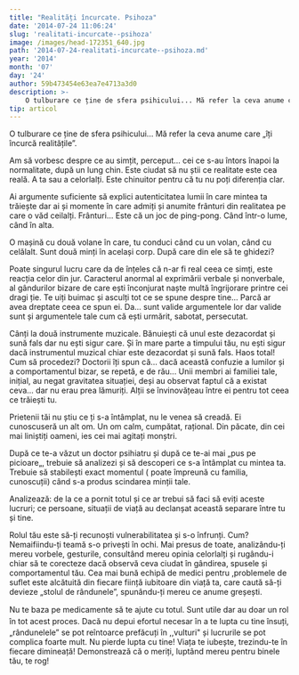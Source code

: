 ```yaml
---
title: "Realități încurcate. Psihoza"
date: '2014-07-24 11:06:24'
slug: 'realitati-incurcate--psihoza'
image: /images/head-172351_640.jpg
path: '2014-07-24-realitati-incurcate--psihoza.md'
year: '2014'
month: '07'
day: '24'
author: 59b473454e63ea7e4713a3d0
description: >-
    O tulburare ce ține de sfera psihicului... Mă refer la ceva anume care „îți încurcă realitățile”.Am să vorbesc despre ce au simțit, perceput... cei ce s-au întors înapoi la normalitate, după un lung 
tip: articol
---
```

<div class="kg-card-markdown"><p>O tulburare ce ține de sfera psihicului... Mă refer la ceva anume care „îți încurcă realitățile”.</p>
<p>Am să vorbesc despre ce au simțit, perceput... cei ce s-au întors înapoi la normalitate, după un lung chin. Este ciudat să nu știi ce realitate este cea reală. A ta sau a celorlalți. Este chinuitor pentru că tu nu poți diferenția clar.</p>
<p>Ai argumente suficiente să explici autenticitatea lumii în care mintea ta trăiește dar ai și momente în care admiți și anumite frânturi din realitatea pe care o văd ceilalți. Frânturi... Este că un joc de ping-pong. Când într-o lume, când în alta.</p>
<p>O mașină cu două volane în care, tu conduci când cu un volan, când cu celălalt. Sunt două minți în același corp. După care din ele să te ghidezi?</p>
<p>Poate singurul lucru care da de înțeles că n-ar fi real ceea ce simți, este reacția celor din jur. Caracterul anormal al exprimării verbale și nonverbale, al gândurilor bizare de care ești înconjurat naște multă îngrijorare printre cei dragi ție. Te uiți buimac și asculți tot ce se spune despre tine... Parcă ar avea dreptate ceea ce spun ei. Da... sunt valide argumentele lor dar valide sunt și argumentele tale cum că ești urmărit, sabotat, persecutat.</p>
<p>Cânți la două instrumente muzicale. Bănuiești că unul este dezacordat și sună fals dar nu ești sigur care. Și în mare parte a timpului tău, nu ești sigur dacă instrumentul muzical chiar este dezacordat și sună fals. Haos total! Cum să procedezi? Doctorii îți spun că... dacă această confuzie a lumilor și a comportamentul bizar, se repetă, e de rău... Unii membri ai familiei tale, inițial, au negat gravitatea situației, deși au observat faptul că a existat ceva... dar nu erau prea lămuriți. Alții se învinovățeau între ei pentru tot ceea ce trăiești tu.</p>
<p>Prietenii tăi nu știu ce ți s-a întâmplat, nu le venea să creadă. Ei cunoscuseră un alt om. Un om calm, cumpătat, rațional. Din păcate, din cei mai liniștiți oameni, ies cei mai agitați monștri.</p>
<p>După ce te-a văzut un doctor psihiatru și după ce te-ai mai „pus pe picioare„, trebuie să analizezi și să descoperi ce s-a întâmplat cu mintea ta. Trebuie să stabilești exact momentul ( poate împreună cu familia, cunoscuții) când s-a produs scindarea minții tale.</p>
<p>Analizează: de la ce a pornit totul și ce ar trebui să faci să eviți aceste lucruri; ce persoane, situații de viață au declanșat această separare între tu și tine.</p>
<p>Rolul tău este să-ți recunoști vulnerabilitatea și s-o înfrunți. Cum? Nemaifiindu-ți teamă s-o privești în ochi. Mai presus de toate, analizându-ți mereu vorbele, gesturile, consultând mereu opinia celorlalți și rugându-i chiar să te corecteze dacă observă ceva ciudat în gândirea, spusele și comportamentul tău. Cea mai bună echipă de medici pentru ,problemele de suflet este alcătuită din fiecare ființă iubitoare din viață ta, care caută să-ți devieze „stolul de rândunele”, spunându-ți mereu ce anume greșești.</p>
<p><span style="line-height: 20.8px;"> Nu te </span>baza<span style="line-height: 20.8px;"> pe </span>medicamente să te ajute cu totul<span style="line-height: 20.8px;">. </span>Sunt<span style="line-height: 20.8px;"> utile dar au </span>doar<span style="line-height: 20.8px;"> un rol în tot </span>acest<span style="line-height: 20.8px;"> </span><span style="line-height: 20.8px;">proces. </span>Dacă nu depui efortul necesar în a te lupta cu tine însuți, „rândunelele” se pot reîntoarce prefăcuți în ,,vulturi" și lucrurile se pot complica foarte mult. Nu pierde lupta cu tine! Viața te iubește, trezindu-te în fiecare dimineață! Demonstrează că o meriți, luptând mereu pentru binele tău, te rog!</p>
<p> </p>
</div>
    